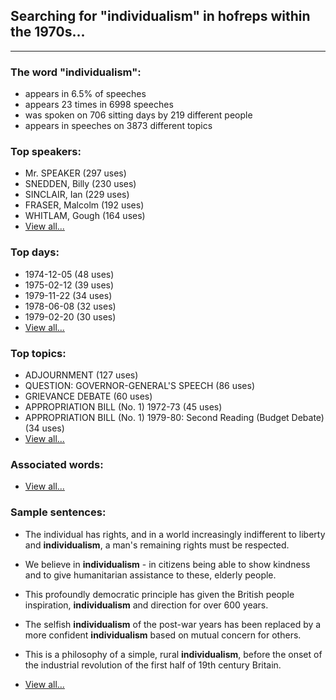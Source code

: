 
## Searching for "individualism" in hofreps within the 1970s...

----

### The word "individualism":

* appears in 6.5% of speeches
* appears 23 times in 6998 speeches
* was spoken on 706 sitting days by 219 different people
* appears in speeches on 3873 different topics

### Top speakers:

* Mr. SPEAKER (297 uses)
* SNEDDEN, Billy (230 uses)
* SINCLAIR, Ian (229 uses)
* FRASER, Malcolm (192 uses)
* WHITLAM, Gough (164 uses)
* [View all...](speakers.md)


### Top days:

* 1974-12-05 (48 uses)
* 1975-02-12 (39 uses)
* 1979-11-22 (34 uses)
* 1978-06-08 (32 uses)
* 1979-02-20 (30 uses)
* [View all...](days.md)


### Top topics:

* ADJOURNMENT (127 uses)
* QUESTION: GOVERNOR-GENERAL'S SPEECH (86 uses)
* GRIEVANCE DEBATE (60 uses)
* APPROPRIATION BILL (No. 1) 1972-73 (45 uses)
* APPROPRIATION BILL (No. 1) 1979-80: Second Reading (Budget Debate) (34 uses)
* [View all...](topics.md)


### Associated words:

* [View all...](collocations.md)


### Sample sentences:

* The individual has rights, and in a world increasingly indifferent to liberty and **individualism**, a man's remaining rights must be respected.

* We believe in **individualism** - in citizens being able to show kindness and to give humanitarian assistance to these, elderly people.

* This profoundly democratic principle has given the British people inspiration, **individualism** and direction for over 600 years.

* The selfish **individualism** of the post-war years has been replaced by a more confident **individualism** based on mutual concern for others.

* This is a philosophy of a simple, rural **individualism**, before the onset of the industrial revolution of the first half of 19th century Britain.

* [View all...](contexts.md)
